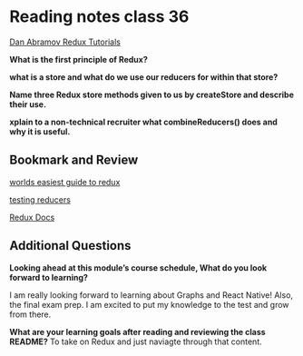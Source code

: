 # Reading notes class 36

[Dan Abramov Redux Tutorials](https://egghead.io/courses/fundamentals-of-redux-course-from-dan-abramov-bd5cc867)

**What is the first principle of Redux?**

**what is a store and what do we use our reducers for within that store?**

**Name three Redux store methods given to us by createStore and describe their use.**

**xplain to a non-technical recruiter what combineReducers() does and why it is useful.**

## Bookmark and Review

[worlds easiest guide to redux](https://www.freecodecamp.org/news/understanding-redux-the-worlds-easiest-guide-to-beginning-redux-c695f45546f6)

[testing reducers](https://medium.com/@netxm/testing-redux-reducers-with-jest-6653abbfe3e1)

[Redux Docs](https://redux.js.org/)

## Additional Questions

**Looking ahead at this module’s course schedule, What do you look forward to learning?**

I am really looking forward to learning about Graphs and React Native! Also, the final exam prep. I am excited to put my knowledge to the test and grow from there.

**What are your learning goals after reading and reviewing the class README?**
To take on Redux and just naviagte through that content.
